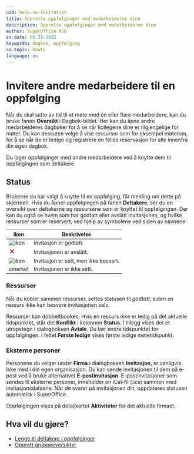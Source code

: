 ```yaml
---
uid: help-no-invitation
title: Opprette oppfølginger med medarbeiderne dine
description: Opprette oppfølginger med medarbeiderne dine
author: SuperOffice RnD
so.date: 06.29.2022
keywords: dagbok, oppfølging
so.topic: howto
language: no
---
```


# Invitere andre medarbeidere til en oppfølging

Når du skal sette av tid til et møte med én eller flere medarbeidere, kan du bruke fanen **Oversikt** i Dagbok-bildet. Her kan du åpne andre medarbeideres dagbøker for å se når kollegene dine er tilgjengelige for møter. Du kan dessuten velge å vise ressurser som for eksempel møterom, for å se når de er ledige og registrere en felles reservasjon for alle innenfra din egen dagbok.

Du lager oppfølginger med andre medarbeidere ved å knytte dem til oppfølgingen som deltakere.

## <a id="status" />Status

Brukerne du har valgt å knytte til en oppfølging, får melding om dette på skjermen. Hvis du åpner oppfølgingen på fanen **Deltakere**, ser du en oversikt over deltakerne og ressursene som er knyttet til oppfølgingen. Der kan du også se hvem som har godtatt eller avslått invitasjonen, og hvilke ressurser som er reservert, ved hjelp av symbolene ved siden av navnene:

| Ikon | Beskrivelse |
|---|---|
| ![ikon][img1] | Invitasjon er godtatt. |
| ![ikon][img2] | Invitasjonen er avslått. |
| ![ikon][img3] | Invitasjon er sett, men ikke besvart. |
| umerket | Invitasjonen er ikke sett. |

### Ressurser

Når du kobler sammen ressurser, settes statusen til *godtatt*, siden en ressurs ikke kan besvare invitasjonen selv.

Ressurser kan dobbeltbookes. Hvis en ressurs ikke er ledig på det aktuelle tidspunktet, står det **Konflikt** i kolonnen **Status**. I tillegg vises det et utropstegn i dialogboksen **Avtale**. Du bør endre tidspunktet for oppfølgingen. I feltet **Første ledige** vises første ledige møtetidspunkt.

### Eksterne personer

Personene du velger under **Firma** i dialogboksen **Invitasjon**, er vanligvis ikke med i din egen organisasjon. Du kan sende invitasjonen til dem på e-post ved å bruke alternativet **E-postinvitasjon**. E-postinvitasjoner som sendes til eksterne personer, inneholder en iCal-fil (.ics) sammen med invitasjonsdataene. Når de svarer på invitasjonen din, oppdateres statusen automatisk i SuperOffice.

Oppfølgingen vises på detaljkortet **Aktiviteter** for det aktuelle firmaet.

## Hva vil du gjøre?

* [Legge til deltakere i oppfølginger][2]
* [Opprett gruppeoversikter][1]

<!-- Referenced links -->
[1]: ../group-view.md
[2]: add-participant.md

<!-- Referenced images -->
[img1]: ../../../../../common/icons/check-black.png
[img2]: ../../../../../common/icons/reject-appointment-icon.png
[img3]: ../../../../../common/icons/assignment-seen.png
